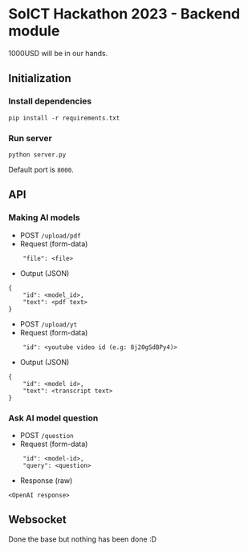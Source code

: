# SoICT Hackathon 2023 - Backend module
1000USD will be in our hands.

## Initialization

### Install dependencies
```
pip install -r requirements.txt
```

### Run server
```
python server.py
```
Default port is `8000`.

## API
### Making AI models
- POST `/upload/pdf`
- Request (form-data)
```
    "file": <file>
```
- Output (JSON)
```
{
    "id": <model_id>,
    "text": <pdf text>
}
```

- POST `/upload/yt`
- Request (form-data)
```
    "id": <youtube video id (e.g: 8j20gSdBPy4)>
```
- Output (JSON)
```
{
    "id": <model id>,
    "text": <transcript text>
}
```

### Ask AI model question
- POST `/question`
- Request (form-data)
```
    "id": <model-id>,
    "query": <question>
```
- Response (raw)
```
<OpenAI response>
```

## Websocket
Done the base but nothing has been done :D
